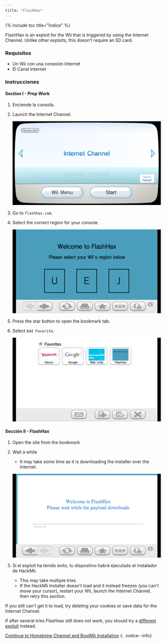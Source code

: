 ```yaml
---
title: "FlashHax"
---
```


{% include toc title="Índice" %}

FlashHax is an exploit for the Wii that is triggered by using the Internet Channel. Unlike other exploits, this doesn't require an SD card.

### Requisitos

* Un Wii con una conexión Internet
* El Canal Internet

### Instrucciones

#### Section I - Prep Work

1. Enciende la consola.
1. Launch the Internet Channel.

    ![Internet Channel Wii Menu](/images/exploits/flashhax/internet-channel-start.png)

1. Go to `flashhax.com`.
1. Select the correct region for your console.

    ![Flashhax Region Select](/images/exploits/flashhax/select-region.png)

1. Press the star button to open the bookmark tab.
1. Select `Add Favorite`.

    ![Bookmark Flashhax](/images/exploits/flashhax/bookmark-page.png)


#### Sección II - FlashHax

1. Open the site from the bookmark
1. Wait a while
    + It may take some time as it is downloading the installer over the Internet.

    ![Descargando Flashhax](/images/exploits/flashhax/wait-for-download.png)

1. Si el exploit ha tenido éxito, tu dispositivo habrá ejecutado el instalador de HackMii.
    + This may take multiple tries.
    + If the HackMii Installer doesn't load and it instead freezes (you can't move your cursor), restart your Wii, launch the Internet Channel, then retry this section.

If you still can't get it to load, try deleting your cookies or save data for the Internet Channel.

If after several tries Flashhax still does not work, you should try a [different exploit](get-started) instead.


[Continue to Homebrew Channel and BootMii Installation](hbc)
{: .notice--info}
